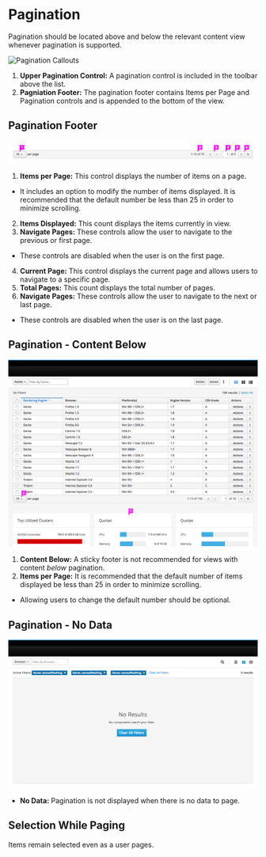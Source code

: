 # Pagination

Pagination should be located above and below the relevant content view whenever pagination is supported.

![Pagination Callouts](./img/pagination_callouts_2.png)

1. **Upper Pagination Control:** A pagination control is included in the toolbar above the list.
2. **Pagniation Footer:** The pagination footer contains Items per Page and Pagination controls and is appended to the bottom of the view.

## Pagination Footer

![Pagination Callouts](./img/pagination_callouts.png)

1. **Items per Page:** This control displays the number of items on a page.
  * It includes an option to modify the number of items displayed. It is recommended that the default number be less than 25 in order to minimize scrolling.
2. **Items Displayed:** This count displays the items currently in view.
3. **Navigate Pages:** These controls allow the user to navigate to the previous or first page.
  * These controls are disabled when the user is on the first page.
4. **Current Page:** This control displays the current page and allows users to navigate to a specific page.
5. **Total Pages:** This count displays the total number of pages.
6. **Navigate Pages:** These controls allow the user to navigate to the next or last page.
  * These controls are disabled when the user is on the last page.





## Pagination - Content Below
![Pagination Content Below](./img/pagination_content_below.png)

1. **Content Below:** A sticky footer is not recommended for views with content *below* pagination.
2. **Items per Page:** It is recommended that the default number of items displayed be less than 25 in order to minimize scrolling.
  * Allowing users to change the default number should be optional.

## Pagination - No Data
![Pagination Select 7](./img/pagination_no_data.png)

* **No Data:** Pagination is not displayed when there is no data to page.

## Selection While Paging
 Items remain selected even as a user pages.
